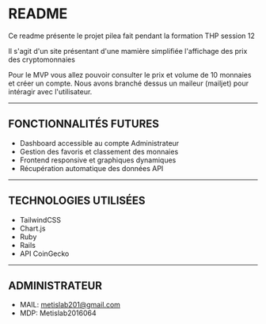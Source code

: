 # README

Ce readme présente le projet pilea fait pendant la formation THP session 12

Il s'agit d'un site présentant d'une mamière simplifiée l'affichage des prix des cryptomonnaies

Pour le MVP vous allez pouvoir consulter le prix et volume de 10 monnaies et créer un compte. Nous avons branché dessus un maileur (mailjet) pour intéragir avec l'utilisateur.

---

## FONCTIONNALITÉS FUTURES

- Dashboard accessible au compte Administrateur
- Gestion des favoris et classement des monnaies
- Frontend responsive et graphiques dynamiques
- Récupération automatique des données API

---

## TECHNOLOGIES UTILISÉES

- TailwindCSS
- Chart.js
- Ruby
- Rails
- API CoinGecko

---

## ADMINISTRATEUR

- MAIL: metislab201@gmail.com
- MDP: Metislab2016064
